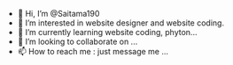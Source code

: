 - 👋 Hi, I’m @Saitama190
- 👀 I’m interested in website designer and website coding.
- 🌱 I’m currently learning website coding, phyton...
- 💞️ I’m looking to collaborate on ...
- 📫 How to reach me : just message me ...

<!---
Saitama190/Saitama190 is a ✨ special ✨ repository because its `README.md` (this file) appears on your GitHub profile.
You can click the Preview link to take a look at your changes.
--->
